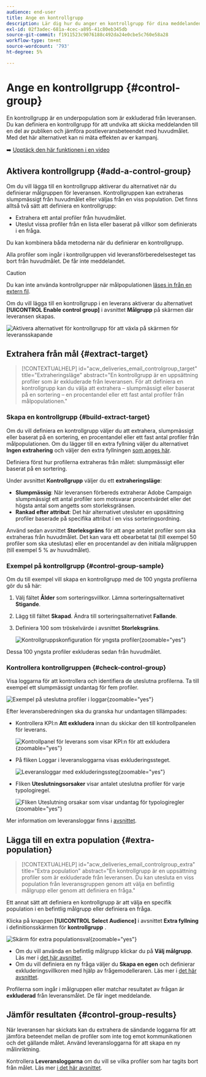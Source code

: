 ```yaml
---
audience: end-user
title: Ange en kontrollgrupp
description: Lär dig hur du anger en kontrollgrupp för dina meddelanden i användargränssnittet för Campaign-webben
exl-id: 02f3adec-681a-4cec-a895-41c80eb345db
source-git-commit: f1911523c9076188c492da24e0cbe5c760e58a28
workflow-type: tm+mt
source-wordcount: '793'
ht-degree: 5%

---
```


# Ange en kontrollgrupp {#control-group}

En kontrollgrupp är en underpopulation som är exkluderad från leveransen. Du kan definiera en kontrollgrupp för att undvika att skicka meddelanden till en del av publiken och jämföra postleveransbeteendet med huvudmålet. Med det här alternativet kan ni mäta effekten av er kampanj.

➡️ [Upptäck den här funktionen i en video](create-audience.md#video)

## Aktivera kontrollgrupp {#add-a-control-group}

Om du vill lägga till en kontrollgrupp aktiverar du alternativet när du definierar målgruppen för leveransen. Kontrollgruppen kan extraheras slumpmässigt från huvudmålet eller väljas från en viss population. Det finns alltså två sätt att definiera en kontrollgrupp:

* Extrahera ett antal profiler från huvudmålet.
* Uteslut vissa profiler från en lista eller baserat på villkor som definierats i en fråga.

Du kan kombinera båda metoderna när du definierar en kontrollgrupp.

Alla profiler som ingår i kontrollgruppen vid leveransförberedelsesteget tas bort från huvudmålet. De får inte meddelandet.

>[!CAUTION]
>
>Du kan inte använda kontrollgrupper när målpopulationen [ läses in från en extern fil](file-audience.md).

Om du vill lägga till en kontrollgrupp i en leverans aktiverar du alternativet **[!UICONTROL Enable control group]** i avsnittet **Målgrupp** på skärmen där leveransen skapas.

![Aktivera alternativet för kontrollgrupp för att växla på skärmen för leveransskapande](assets/control-group1.png)

## Extrahera från mål {#extract-target}

>[!CONTEXTUALHELP]
>id="acw_deliveries_email_controlgroup_target"
>title="Extraheringsläge"
>abstract="En kontrollgrupp är en uppsättning profiler som är exkluderade från leveransen. För att definiera en kontrollgrupp kan du välja att extrahera – slumpmässigt eller baserat på en sortering – en procentandel eller ett fast antal profiler från målpopulationen."

### Skapa en kontrollgrupp {#build-extract-target}

Om du vill definiera en kontrollgrupp väljer du att extrahera, slumpmässigt eller baserat på en sortering, en procentandel eller ett fast antal profiler från målpopulationen. Om du lägger till en extra fyllning väljer du alternativet **Ingen extrahering** och väljer den extra fyllningen [som anges här](#extra-population).

Definiera först hur profilerna extraheras från målet: slumpmässigt eller baserat på en sortering.

Under avsnittet **Kontrollgrupp** väljer du ett **extraheringsläge**:

* **Slumpmässig**: När leveransen förbereds extraherar Adobe Campaign slumpmässigt ett antal profiler som motsvarar procentvärdet eller det högsta antal som angetts som storleksgränsen.
* **Rankad efter attribut**: Det här alternativet utesluter en uppsättning profiler baserade på specifika attribut i en viss sorteringsordning.

Använd sedan avsnittet **Storleksgräns** för att ange antalet profiler som ska extraheras från huvudmålet. Det kan vara ett obearbetat tal (till exempel 50 profiler som ska uteslutas) eller en procentandel av den initiala målgruppen (till exempel 5 % av huvudmålet).

### Exempel på kontrollgrupp {#control-group-sample}

Om du till exempel vill skapa en kontrollgrupp med de 100 yngsta profilerna gör du så här:

1. Välj fältet **Ålder** som sorteringsvillkor. Lämna sorteringsalternativet **Stigande**.
1. Lägg till fältet **Skapad**. Ändra till sorteringsalternativet **Fallande**.
1. Definiera 100 som tröskelvärde i avsnittet **Storleksgräns**.

   ![Kontrollgruppskonfiguration för yngsta profiler](assets/control-group2.png){zoomable="yes"}

Dessa 100 yngsta profiler exkluderas sedan från huvudmålet.

### Kontrollera kontrollgruppen {#check-control-group}

Visa loggarna för att kontrollera och identifiera de uteslutna profilerna. Ta till exempel ett slumpmässigt undantag för fem profiler.

![Exempel på uteslutna profiler i loggar](assets/control-group4.png){zoomable="yes"}

Efter leveransberedningen ska du granska hur undantagen tillämpades:

* Kontrollera KPI:n **Att exkludera** innan du skickar den till kontrollpanelen för leverans.

  ![Kontrollpanel för leverans som visar KPI:n för att exkludera ](assets/control-group5.png){zoomable="yes"}

* På fliken Loggar i leveransloggarna visas exkluderingssteget.

  ![Leveransloggar med exkluderingssteg](assets/control-group-sample-logs.png){zoomable="yes"}

<!--

 * The **Exclusion logs** tab displays each profile and the related exclusion **Reason**.

    ![](assets/control-group6.png){zoomable="yes"}

-->

* Fliken **Uteslutningsorsaker** visar antalet uteslutna profiler för varje typologiregel.

  ![Fliken Uteslutning orsakar som visar undantag för typologiregler](assets/control-group7.png){zoomable="yes"}

Mer information om leveransloggar finns i [avsnittet](../monitor/delivery-logs.md).

## Lägga till en extra population {#extra-population}

>[!CONTEXTUALHELP]
>id="acw_deliveries_email_controlgroup_extra"
>title="Extra population"
>abstract="En kontrollgrupp är en uppsättning profiler som är exkluderade från leveransen. Du kan utesluta en viss population från leveransgruppen genom att välja en befintlig målgrupp eller genom att definiera en fråga."

Ett annat sätt att definiera en kontrollgrupp är att välja en specifik population i en befintlig målgrupp eller definiera en fråga.

Klicka på knappen **[!UICONTROL Select Audience]** i avsnittet **Extra fyllning** i definitionsskärmen för **kontrollgrupp** .

![Skärm för extra populationsval](assets/control-group3.png){zoomable="yes"}

* Om du vill använda en befintlig målgrupp klickar du på **Välj målgrupp**. Läs mer i [det här avsnittet](add-audience.md).
* Om du vill definiera en ny fråga väljer du **Skapa en egen** och definierar exkluderingsvillkoren med hjälp av frågemodelleraren. Läs mer i [det här avsnittet](../query/query-modeler-overview.md).

Profilerna som ingår i målgruppen eller matchar resultatet av frågan är **exkluderad** från leveransmålet. De får inget meddelande.

## Jämför resultaten {#control-group-results}

När leveransen har skickats kan du extrahera de sändande loggarna för att jämföra beteendet mellan de profiler som inte tog emot kommunikationen och det gällande målet. Använd leveransloggarna för att skapa en ny målinriktning.

Kontrollera **Leveransloggarna** om du vill se vilka profiler som har tagits bort från målet. Läs mer [i det här avsnittet](#check-control-group).